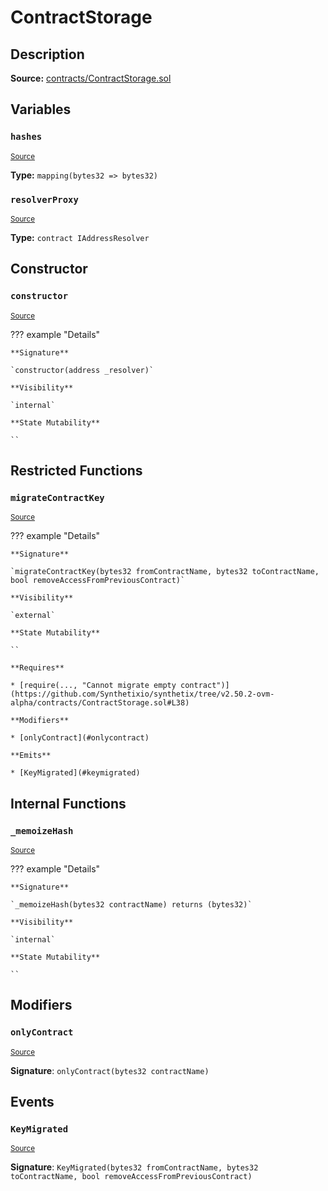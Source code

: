 # ContractStorage

## Description

**Source:** [contracts/ContractStorage.sol](https://github.com/Synthetixio/synthetix/tree/v2.50.2-ovm-alpha/contracts/ContractStorage.sol)

## Variables

### `hashes`

<sub>[Source](https://github.com/Synthetixio/synthetix/tree/v2.50.2-ovm-alpha/contracts/ContractStorage.sol#L10)</sub>

**Type:** `mapping(bytes32 => bytes32)`

### `resolverProxy`

<sub>[Source](https://github.com/Synthetixio/synthetix/tree/v2.50.2-ovm-alpha/contracts/ContractStorage.sol#L8)</sub>

**Type:** `contract IAddressResolver`

## Constructor

### `constructor`

<sub>[Source](https://github.com/Synthetixio/synthetix/tree/v2.50.2-ovm-alpha/contracts/ContractStorage.sol#L12)</sub>

??? example "Details"

    **Signature**

    `constructor(address _resolver)`

    **Visibility**

    `internal`

    **State Mutability**

    ``

## Restricted Functions

### `migrateContractKey`

<sub>[Source](https://github.com/Synthetixio/synthetix/tree/v2.50.2-ovm-alpha/contracts/ContractStorage.sol#L33)</sub>

??? example "Details"

    **Signature**

    `migrateContractKey(bytes32 fromContractName, bytes32 toContractName, bool removeAccessFromPreviousContract)`

    **Visibility**

    `external`

    **State Mutability**

    ``

    **Requires**

    * [require(..., "Cannot migrate empty contract")](https://github.com/Synthetixio/synthetix/tree/v2.50.2-ovm-alpha/contracts/ContractStorage.sol#L38)

    **Modifiers**

    * [onlyContract](#onlycontract)

    **Emits**

    * [KeyMigrated](#keymigrated)

## Internal Functions

### `_memoizeHash`

<sub>[Source](https://github.com/Synthetixio/synthetix/tree/v2.50.2-ovm-alpha/contracts/ContractStorage.sol#L19)</sub>

??? example "Details"

    **Signature**

    `_memoizeHash(bytes32 contractName) returns (bytes32)`

    **Visibility**

    `internal`

    **State Mutability**

    ``

## Modifiers

### `onlyContract`

<sub>[Source](https://github.com/Synthetixio/synthetix/tree/v2.50.2-ovm-alpha/contracts/ContractStorage.sol#L51)</sub>

**Signature**: `onlyContract(bytes32 contractName)`

## Events

### `KeyMigrated`

<sub>[Source](https://github.com/Synthetixio/synthetix/tree/v2.50.2-ovm-alpha/contracts/ContractStorage.sol#L60)</sub>

**Signature**: `KeyMigrated(bytes32 fromContractName, bytes32 toContractName, bool removeAccessFromPreviousContract)`
